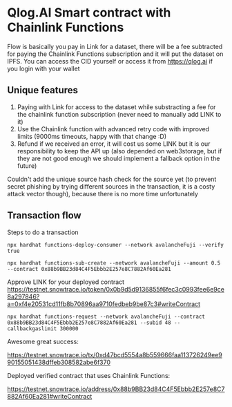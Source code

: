 # Qlog.AI Smart contract with Chainlink Functions

Flow is basically you pay in Link for a dataset, there will be a fee subtracted for paying the Chainlink Functions subscription and it will put the dataset on IPFS.
You can access the CID yourself or access it from https://qlog.ai if you login with your wallet

## Unique features

1. Paying with Link for access to the dataset while substracting a fee for the chainlink function subscription (never need to manually add LINK to it)
2. Use the Chainlink function with advanced retry code with improved limits (9000ms timeouts, happy with that change :D)
3. Refund if we received an error, it will cost us some LINK but it is our responsibility to keep the API up (also depended on web3storage, but if they are not good enough we should implement a fallback option in the future)

Couldn't add the unique source hash check for the source yet (to prevent secret phishing by trying different sources in the transaction, it is a costy attack vector though), because there is no more time unfortunately

## Transaction flow

Steps to do a transaction

```
npx hardhat functions-deploy-consumer --network avalancheFuji --verify true
```

```
npx hardhat functions-sub-create --network avalancheFuji --amount 0.5 --contract 0x88b9BB23d84C4F5Ebbb2E257e8C7882Af60Ea281
```

Approve LINK for your deployed contract https://testnet.snowtrace.io/token/0x0b9d5d9136855f6fec3c0993fee6e9ce8a297846?a=0xf4e20531cd11fb8b70896aa9710fedbeb9be87c3#writeContract

```
npx hardhat functions-request --network avalancheFuji --contract 0x88b9BB23d84C4F5Ebbb2E257e8C7882Af60Ea281 --subid 48 --callbackgaslimit 300000
```

Awesome great success: 

https://testnet.snowtrace.io/tx/0xd47bcd5554a8b559666faa113726249ee990155051438dffeb308582abe6f370

Deployed verified contract that uses Chainlink Functions: 

https://testnet.snowtrace.io/address/0x88b9BB23d84C4F5Ebbb2E257e8C7882Af60Ea281#writeContract